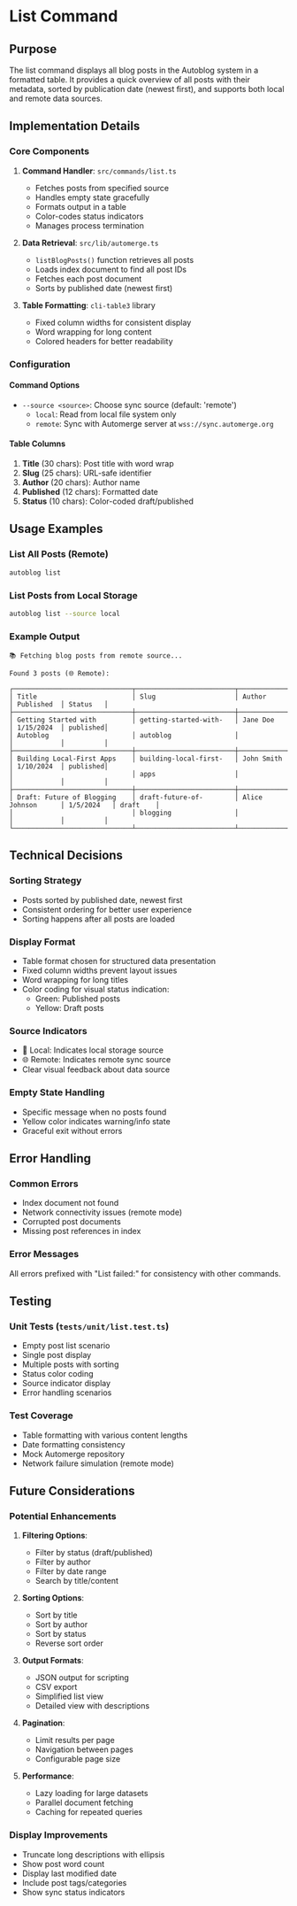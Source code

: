 # List Command

## Purpose

The list command displays all blog posts in the Autoblog system in a formatted table. It provides a quick overview of all posts with their metadata, sorted by publication date (newest first), and supports both local and remote data sources.

## Implementation Details

### Core Components

1. **Command Handler**: `src/commands/list.ts`
   - Fetches posts from specified source
   - Handles empty state gracefully
   - Formats output in a table
   - Color-codes status indicators
   - Manages process termination

2. **Data Retrieval**: `src/lib/automerge.ts`
   - `listBlogPosts()` function retrieves all posts
   - Loads index document to find all post IDs
   - Fetches each post document
   - Sorts by published date (newest first)

3. **Table Formatting**: `cli-table3` library
   - Fixed column widths for consistent display
   - Word wrapping for long content
   - Colored headers for better readability

### Configuration

#### Command Options
- `--source <source>`: Choose sync source (default: 'remote')
  - `local`: Read from local file system only
  - `remote`: Sync with Automerge server at `wss://sync.automerge.org`

#### Table Columns
1. **Title** (30 chars): Post title with word wrap
2. **Slug** (25 chars): URL-safe identifier
3. **Author** (20 chars): Author name
4. **Published** (12 chars): Formatted date
5. **Status** (10 chars): Color-coded draft/published

## Usage Examples

### List All Posts (Remote)
```bash
autoblog list
```

### List Posts from Local Storage
```bash
autoblog list --source local
```

### Example Output
```
📚 Fetching blog posts from remote source...

Found 3 posts (🌐 Remote):

┌──────────────────────────────┬─────────────────────────┬────────────────────┬────────────┬──────────┐
│ Title                        │ Slug                    │ Author             │ Published  │ Status   │
├──────────────────────────────┼─────────────────────────┼────────────────────┼────────────┼──────────┤
│ Getting Started with         │ getting-started-with-   │ Jane Doe           │ 1/15/2024  │ published│
│ Autoblog                     │ autoblog                │                    │            │          │
├──────────────────────────────┼─────────────────────────┼────────────────────┼────────────┼──────────┤
│ Building Local-First Apps    │ building-local-first-   │ John Smith         │ 1/10/2024  │ published│
│                              │ apps                    │                    │            │          │
├──────────────────────────────┼─────────────────────────┼────────────────────┼────────────┼──────────┤
│ Draft: Future of Blogging    │ draft-future-of-        │ Alice Johnson      │ 1/5/2024   │ draft    │
│                              │ blogging                │                    │            │          │
└──────────────────────────────┴─────────────────────────┴────────────────────┴────────────┴──────────┘
```

## Technical Decisions

### Sorting Strategy
- Posts sorted by published date, newest first
- Consistent ordering for better user experience
- Sorting happens after all posts are loaded

### Display Format
- Table format chosen for structured data presentation
- Fixed column widths prevent layout issues
- Word wrapping for long titles
- Color coding for visual status indication:
  - Green: Published posts
  - Yellow: Draft posts

### Source Indicators
- 📱 Local: Indicates local storage source
- 🌐 Remote: Indicates remote sync source
- Clear visual feedback about data source

### Empty State Handling
- Specific message when no posts found
- Yellow color indicates warning/info state
- Graceful exit without errors

## Error Handling

### Common Errors
- Index document not found
- Network connectivity issues (remote mode)
- Corrupted post documents
- Missing post references in index

### Error Messages
All errors prefixed with "List failed:" for consistency with other commands.

## Testing

### Unit Tests (`tests/unit/list.test.ts`)
- Empty post list scenario
- Single post display
- Multiple posts with sorting
- Status color coding
- Source indicator display
- Error handling scenarios

### Test Coverage
- Table formatting with various content lengths
- Date formatting consistency
- Mock Automerge repository
- Network failure simulation (remote mode)

## Future Considerations

### Potential Enhancements
1. **Filtering Options**:
   - Filter by status (draft/published)
   - Filter by author
   - Filter by date range
   - Search by title/content

2. **Sorting Options**:
   - Sort by title
   - Sort by author
   - Sort by status
   - Reverse sort order

3. **Output Formats**:
   - JSON output for scripting
   - CSV export
   - Simplified list view
   - Detailed view with descriptions

4. **Pagination**:
   - Limit results per page
   - Navigation between pages
   - Configurable page size

5. **Performance**:
   - Lazy loading for large datasets
   - Parallel document fetching
   - Caching for repeated queries

### Display Improvements
- Truncate long descriptions with ellipsis
- Show post word count
- Display last modified date
- Include post tags/categories
- Show sync status indicators
